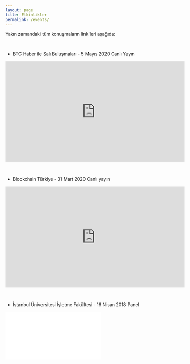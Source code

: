```yaml
---
layout: page
title: Etkinlikler
permalink: /events/
---
```


Yakın zamandaki tüm konuşmaların link'leri aşağıda: 


&nbsp;


- BTC Haber ile Salı Buluşmaları - 5 Mayıs 2020 Canlı Yayın 

<iframe width="560" height="315" src="https://www.youtube.com/embed/ZYt_9Zp6YaU" frameborder="0" allow="autoplay; encrypted-media" allowfullscreen></iframe>


&nbsp;

- Blockchain Türkiye - 31 Mart 2020 Canlı yayın 

<iframe width="560" height="315" src="https://www.youtube.com/embed/gCjw1-4ZOAs" frameborder="0" allow="autoplay; encrypted-media" allowfullscreen></iframe>


&nbsp;

- İstanbul Üniversitesi İşletme Fakültesi - 16 Nisan 2018 Panel 

![assets/iu_blockchain_afis_v3.png](/genel/2018/04/16/istanbul-universitesi-panel.html)


